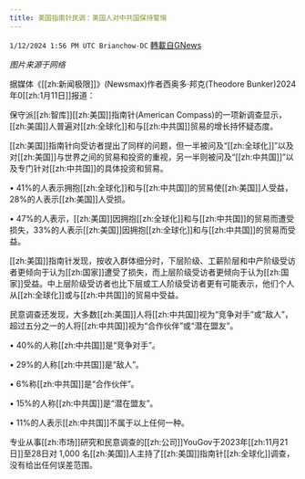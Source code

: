 ```yaml
---
title: 美国指南针民调：美国人对中共国保持警惕
---
```

`1/12/2024 1:56 PM UTC Brianchow-DC` [轉載自GNews](https://gnews.org/articles/2212679)

*图片来源于网络*

据媒体《[[zh:新闻极限]]》(Newsmax)作者西奥多·邦克(Theodore Bunker)2024年0[[zh:1月11日]]报道：

保守派[[zh:智库]][[zh:美国]]指南针(American Compass)的一项新调查显示，[[zh:美国]]人普遍对[[zh:全球化]]和与[[zh:中共国]]贸易的增长持怀疑态度。

[[zh:美国]]指南针向受访者提出了同样的问题，但一半被问及“[[zh:全球化]]”以及对[[zh:美国]]与世界之间的贸易和投资的重视，另一半则被问及“[[zh:中共国]]”以及专门针对[[zh:中共国]]的具体投资和贸易。

•  41%的人表示拥抱[[zh:全球化]]和与[[zh:中共国]]的贸易使[[zh:美国]]人受益，28%的人表示[[zh:美国]]人受损。

•  47%的人表示，[[zh:美国]]因拥抱[[zh:全球化]]和与[[zh:中共国]]的贸易而遭受损失，33%的人表示[[zh:美国]]因拥抱[[zh:全球化]]和与[[zh:中共国]]的贸易而受益。

[[zh:美国]]指南针发现，按收入群体细分时，下层阶级、工薪阶层和中产阶级受访者更倾向于认为[[zh:国家]]遭受了损失，而上层阶级受访者更倾向于认为[[zh:国家]]受益。中上层阶级受访者也比下层或工人阶级受访者更有可能表示，他们个人从[[zh:全球化]]或与[[zh:中共国]]的贸易中受益。

民意调查还发现，大多数[[zh:美国]]人将[[zh:中共国]]视为“竞争对手”或“敌人”，超过五分之一的人将[[zh:中共国]]视为“合作伙伴”或“潜在盟友”。

•   40%的人称[[zh:中共国]]是“竞争对手”。

•   29%的人称[[zh:中共国]]是“敌人”。

•   6%称[[zh:中共国]]是“合作伙伴”。

•   15%的人称[[zh:中共国]]是“潜在盟友”。

•    11%的人表示[[zh:中共国]]不属于以上任何一种。

专业从事[[zh:市场]]研究和民意调查的[[zh:公司]]YouGov于2023年[[zh:11月21日]]至28日对 1,000 名[[zh:美国]]人主持了[[zh:美国]]指南针[[zh:全球化]]调查，没有给出任何误差范围。
